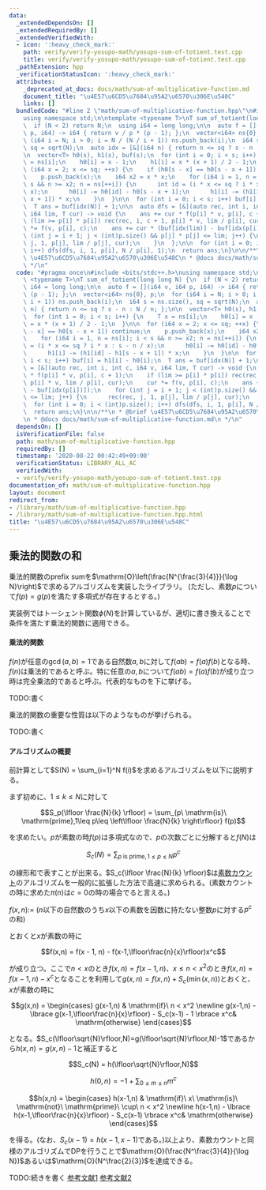```yaml
---
data:
  _extendedDependsOn: []
  _extendedRequiredBy: []
  _extendedVerifiedWith:
  - icon: ':heavy_check_mark:'
    path: verify/verify-yosupo-math/yosupo-sum-of-totient.test.cpp
    title: verify/verify-yosupo-math/yosupo-sum-of-totient.test.cpp
  _pathExtension: hpp
  _verificationStatusIcon: ':heavy_check_mark:'
  attributes:
    _deprecated_at_docs: docs/math/sum-of-multiplicative-function.md
    document_title: "\u4E57\u6CD5\u7684\u95A2\u6570\u306E\u548C"
    links: []
  bundledCode: "#line 2 \"math/sum-of-multiplicative-function.hpp\"\n#include <bits/stdc++.h>\n\
    using namespace std;\n\ntemplate <typename T>\nT sum_of_totient(long long N) {\n\
    \  if (N < 2) return N;\n  using i64 = long long;\n\n  auto f = [](i64 v, i64\
    \ p, i64) -> i64 { return v / p * (p - 1); };\n  vector<i64> ns{0}, p;\n  for\
    \ (i64 i = N; i > 0; i = N / (N / i + 1)) ns.push_back(i);\n  i64 s = ns.size(),\
    \ sq = sqrt(N);\n  auto idx = [&](i64 n) { return n <= sq ? s - n : N / n; };\n\
    \n  vector<T> h0(s), h1(s), buf(s);\n  for (int i = 0; i < s; i++) {\n    T x\
    \ = ns[i];\n    h0[i] = x - 1;\n    h1[i] = x * (x + 1) / 2 - 1;\n  }\n\n  for\
    \ (i64 x = 2; x <= sq; ++x) {\n    if (h0[s - x] == h0[s - x + 1]) continue;\n\
    \    p.push_back(x);\n    i64 x2 = x * x;\n    for (i64 i = 1, n = ns[i]; i <\
    \ s && n >= x2; n = ns[++i]) {\n      int id = (i * x <= sq ? i * x : s - n /\
    \ x);\n      h0[i] -= h0[id] - h0[s - x + 1];\n      h1[i] -= (h1[id] - h1[s -\
    \ x + 1]) * x;\n    }\n  }\n\n  for (int i = 0; i < s; i++) buf[i] = h1[i] - h0[i];\n\
    \  T ans = buf[idx(N)] + 1;\n\n  auto dfs = [&](auto rec, int i, int c, i64 v,\
    \ i64 lim, T cur) -> void {\n    ans += cur * f(p[i] * v, p[i], c + 1);\n    if\
    \ (lim >= p[i] * p[i]) rec(rec, i, c + 1, p[i] * v, lim / p[i], cur);\n    cur\
    \ *= f(v, p[i], c);\n    ans += cur * (buf[idx(lim)] - buf[idx(p[i])]);\n    for\
    \ (int j = i + 1; j < (int)p.size() && p[j] * p[j] <= lim; j++) {\n      rec(rec,\
    \ j, 1, p[j], lim / p[j], cur);\n    }\n  };\n\n  for (int i = 0; i < (int)p.size();\
    \ i++) dfs(dfs, i, 1, p[i], N / p[i], 1);\n  return ans;\n}\n\n/**\n * @brief\
    \ \u4E57\u6CD5\u7684\u95A2\u6570\u306E\u548C\n * @docs docs/math/sum-of-multiplicative-function.md\n\
    \ */\n"
  code: "#pragma once\n#include <bits/stdc++.h>\nusing namespace std;\n\ntemplate\
    \ <typename T>\nT sum_of_totient(long long N) {\n  if (N < 2) return N;\n  using\
    \ i64 = long long;\n\n  auto f = [](i64 v, i64 p, i64) -> i64 { return v / p *\
    \ (p - 1); };\n  vector<i64> ns{0}, p;\n  for (i64 i = N; i > 0; i = N / (N /\
    \ i + 1)) ns.push_back(i);\n  i64 s = ns.size(), sq = sqrt(N);\n  auto idx = [&](i64\
    \ n) { return n <= sq ? s - n : N / n; };\n\n  vector<T> h0(s), h1(s), buf(s);\n\
    \  for (int i = 0; i < s; i++) {\n    T x = ns[i];\n    h0[i] = x - 1;\n    h1[i]\
    \ = x * (x + 1) / 2 - 1;\n  }\n\n  for (i64 x = 2; x <= sq; ++x) {\n    if (h0[s\
    \ - x] == h0[s - x + 1]) continue;\n    p.push_back(x);\n    i64 x2 = x * x;\n\
    \    for (i64 i = 1, n = ns[i]; i < s && n >= x2; n = ns[++i]) {\n      int id\
    \ = (i * x <= sq ? i * x : s - n / x);\n      h0[i] -= h0[id] - h0[s - x + 1];\n\
    \      h1[i] -= (h1[id] - h1[s - x + 1]) * x;\n    }\n  }\n\n  for (int i = 0;\
    \ i < s; i++) buf[i] = h1[i] - h0[i];\n  T ans = buf[idx(N)] + 1;\n\n  auto dfs\
    \ = [&](auto rec, int i, int c, i64 v, i64 lim, T cur) -> void {\n    ans += cur\
    \ * f(p[i] * v, p[i], c + 1);\n    if (lim >= p[i] * p[i]) rec(rec, i, c + 1,\
    \ p[i] * v, lim / p[i], cur);\n    cur *= f(v, p[i], c);\n    ans += cur * (buf[idx(lim)]\
    \ - buf[idx(p[i])]);\n    for (int j = i + 1; j < (int)p.size() && p[j] * p[j]\
    \ <= lim; j++) {\n      rec(rec, j, 1, p[j], lim / p[j], cur);\n    }\n  };\n\n\
    \  for (int i = 0; i < (int)p.size(); i++) dfs(dfs, i, 1, p[i], N / p[i], 1);\n\
    \  return ans;\n}\n\n/**\n * @brief \u4E57\u6CD5\u7684\u95A2\u6570\u306E\u548C\
    \n * @docs docs/math/sum-of-multiplicative-function.md\n */\n"
  dependsOn: []
  isVerificationFile: false
  path: math/sum-of-multiplicative-function.hpp
  requiredBy: []
  timestamp: '2020-08-22 00:42:49+09:00'
  verificationStatus: LIBRARY_ALL_AC
  verifiedWith:
  - verify/verify-yosupo-math/yosupo-sum-of-totient.test.cpp
documentation_of: math/sum-of-multiplicative-function.hpp
layout: document
redirect_from:
- /library/math/sum-of-multiplicative-function.hpp
- /library/math/sum-of-multiplicative-function.hpp.html
title: "\u4E57\u6CD5\u7684\u95A2\u6570\u306E\u548C"
---
```


## 乗法的関数の和

乗法的関数のprefix sumを$\mathrm{O}\left(\frac{N^{\frac{3}{4}}}{\log N}\right)$で求めるアルゴリズムを実装したライブラリ。
(ただし、素数$p$について$f(p)=g(p)$を満たす多項式が存在するとする。)

実装例ではトーシェント関数$\phi(N)$を計算しているが、適切に書き換えることで条件を満たす乗法的関数に適用できる。

#### 乗法的関数

$f(n)$が任意の$\gcd(a,b) = 1$である自然数$a,b$に対して$f(ab) = f(a)f(b)$となる時、$f(n)$は乗法的であると呼ぶ。特に任意の$a,b$について$f(ab)=f(a)f(b)$が成り立つ時は完全乗法的であると呼ぶ。代表的なものを下に挙げる。

TODO:書く

乗法的関数の重要な性質は以下のようなものが挙げられる。

TODO:書く

#### アルゴリズムの概要

前計算として$S(N) = \sum_{i=1}^N f(i)$を求めるアルゴリズムを以下に説明する。

まず初めに、$1\leq k\leq N$に対して

$$S_p(\lfloor \frac{N}{k} \rfloor) = \sum_{p\ \mathrm{is}\ \mathrm{prime},1\leq p\leq \left\lfloor \frac{N}{k} \right\rfloor} f(p)$$

を求めたい。$p$が素数の時$f(p)$は多項式なので、$p$の次数ごとに分解すると$f(N)$は

$$S_c(N) = \sum_{p\ \mathrm{is}\ \mathrm{prime},1\leq p\leq N} p^c$$

の線形和で表すことが出来る。$S_c(\lfloor \frac{N}{k} \rfloor)$は[素数カウント](https://nyaannyaan.github.io/library/library/math/prime-counting.hpp.html)のアルゴリズムを一般的に拡張した方法で高速に求められる。(素数カウントの時に求めた$\pi(n)$は$c=0$の時の場合でると言える。)

$f(x,n) :=$ ($n$以下の自然数のうち$x$以下の素数を因数に持たない整数$p$に対する$p^c$の和)

とおくと$x$が素数の時に

$$f(x,n) = f(x - 1, n) - f(x-1,\lfloor\frac{n}{x}\rfloor)x^c$$

が成り立つ。ここで$n < x$のとき$f(x,n) = f(x-1,n)$、$x \leq n < x^2$のとき$f(x,n) = f(x-1,n) - x^c$となることを利用して$g(x,n) = f(x, n) + S_c(\min(x,n))$とおくと、$x$が素数の時に

$$g(x,n) = \begin{cases} g(x-1,n) & \mathrm{if}\ n < x^2 \newline g(x-1,n) - \lbrace g(x-1,\lfloor\frac{n}{x}\rfloor) - S_c(x-1) - 1 \rbrace x^c& \mathrm{otherwise} \end{cases}$$

となる。$S_c(\lfloor\sqrt{N}\rfloor,N)=g(\lfloor\sqrt{N}\rfloor,N)-1$であるから$h(x,n)=g(x,n)-1$と補正すると

$$S_c(N) = h(\lfloor\sqrt{N}\rfloor,N)$$

$$h(0,n) = -1 + \sum_{0 \leq m \leq n}m^c$$

$$h(x,n) = \begin{cases} h(x-1,n) & \mathrm{if}\ x\ \mathrm{is}\ \mathrm{not}\  \mathrm{prime}\ \cup\ n < x^2 \newline h(x-1,n) - \lbrace h(x-1,\lfloor\frac{n}{x}\rfloor) - S_c(x-1) \rbrace x^c& \mathrm{otherwise} \end{cases}$$

を得る。(なお、$S_c(x-1)=h(x-1,x-1)$である。)以上より、素数カウントと同様のアルゴリズムでDPを行うことで$\mathrm{O}(\frac{N^\frac{3}{4}}{\log N})$あるいは$\mathrm{O}(N^\frac{2}{3})$を達成できる。

TODO:続きを書く [参考文献1](https://min-25.hatenablog.com/entry/2018/11/11/172216) [参考文献2](http://baihacker.github.io/main/2020/The_prefix-sum_of_multiplicative_function_the_black_algorithm.html)
